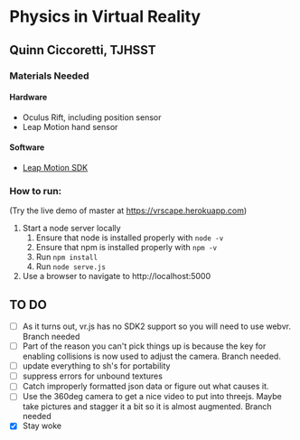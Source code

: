 # Physics in Virtual Reality
## Quinn Ciccoretti, TJHSST
### Materials Needed
#### Hardware
- Oculus Rift, including position sensor
- Leap Motion hand sensor

#### Software
- [Leap Motion SDK](https://developer.leapmotion.com/get-started/)


### How to run:
(Try the live demo of master at https://vrscape.herokuapp.com)
1. Start a node server locally
   1. Ensure that node is installed properly with `node -v`
   2. Ensure that npm is installed properly with `npm -v`
   3. Run `npm install`
   4. Run `node serve.js`
2. Use a browser to navigate to http://localhost:5000

## TO DO
- [ ] As it turns out, vr.js has no SDK2 support so you will need to use webvr. Branch needed
- [ ] Part of the reason you can't pick things up is because the key for 
enabling collisions is now used to adjust the camera. Branch needed.
- [ ] update everything to sh's for portability
- [ ] suppress errors for unbound textures
- [ ] Catch improperly formatted json data or figure out what causes it.
- [ ] Use the 360deg camera to get a nice video to put into threejs. Maybe take pictures and stagger it a bit so it is almost augmented. Branch needed
- [x] Stay woke